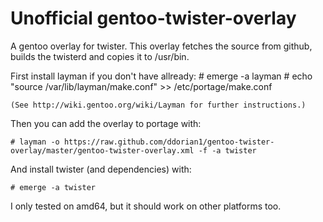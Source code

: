 Unofficial gentoo-twister-overlay
=================================

A gentoo overlay for twister.
This overlay fetches the source from github, builds the twisterd and copies it to /usr/bin.

First install layman if you don't have allready:
	# emerge -a layman
	# echo "source /var/lib/layman/make.conf" >> /etc/portage/make.conf

	(See http://wiki.gentoo.org/wiki/Layman for further instructions.)

Then you can add the overlay to portage with:
	
	# layman -o https://raw.github.com/ddorian1/gentoo-twister-overlay/master/gentoo-twister-overlay.xml -f -a twister

And install twister (and dependencies) with:

	# emerge -a twister

I only tested on amd64, but it should work on other platforms too.
